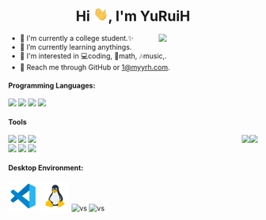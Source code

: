 <h1 align="center">Hi <img src="https://raw.githubusercontent.com/ABSphreak/ABSphreak/master/gifs/Hi.gif" width="30px">, I'm YuRuiH</h1>
<img align='right' src='https://user-images.githubusercontent.com/5713670/87202985-820dcb80-c2b6-11ea-9f56-7ec461c497c3.gif' width='200"'>

- 🐶 I'm currently a college student.✨
- 🌱 I’m currently learning anythings.
- 👀 I'm interested in 💻coding, 📝math, 🎶music,.
- 📧 Reach me through GitHub or 1@myyrh.com.

<h4>Programming Languages:</h4>
<p align="left">
  <img width="10%" src="https://www.vectorlogo.zone/logos/java/java-icon.svg"/>
  <img width="10%" src="https://www.vectorlogo.zone/logos/golang/golang-icon.svg"/>
  <img width="10%" src="https://www.vectorlogo.zone/logos/python/python-icon.svg"/>
  <img width="10%" src="https://www.vectorlogo.zone/logos/javascript/javascript-icon.svg"/>
</p>
<h4>Tools</h4>
<div>
  <img align="right"  height="141" src="https://github-readme-stats.vercel.app/api/top-langs/?username=xia0ne&layout=compact&theme=tokyonight">
  <img align="right"  height="141" src="https://github-readme-stats.vercel.app/api?username=xia0ne&theme=tokyonight&show_icons=true&count_private=true&hide_border=true">
</div>
  <code><img width="10%" src="https://www.vectorlogo.zone/logos/mysql/mysql-ar21.svg"></code>
  <code><img width="10%" src="https://www.vectorlogo.zone/logos/sqlite/sqlite-ar21.svg"></code>
  <code><img width="10%" src="https://www.vectorlogo.zone/logos/json/json-ar21.svg"></code>
  <br />
  <code><img width="10%" src="https://www.vectorlogo.zone/logos/git-scm/git-scm-ar21.svg"></code>
  <code><img width="10%" src="https://www.vectorlogo.zone/logos/linux/linux-ar21.svg"></code>
  <code><img width="10%" src="https://www.vectorlogo.zone/logos/gnu_bash/gnu_bash-ar21.svg"></code>
<h4>Desktop Environment: </h4>
<p align="left">
  <img style="margin: auto;" src="https://raw.githubusercontent.com/sachinverma53121/sachinverma53121/master/icons/vsc.png" alt=vs width="60" height="60"/>
  <img style="margin: auto;" src="https://raw.githubusercontent.com/sachinverma53121/sachinverma53121/master/icons/linux.png" alt=linux width="60" height="60"/>
  <img style="margin: auto;" src="https://upload.wikimedia.org/wikipedia/commons/thumb/3/3e/Manjaro-logo.svg/2048px-Manjaro-logo.svg.png" alt=vs width="60" height="60"/>
  <img style="margin: auto;" src="https://s0.zstatic.net/2023/12/9f657010c3c33c30df9620e7b0a80d8a_81f8d03d746c2a0ba7937843168fb21161dfc703.png" alt=vs width="60" height="60"/>
</p>


